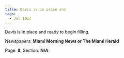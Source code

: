```yaml
---  
title: Davis is in place and  
tags:  
  - Jul 1913  
---  
```

  
Davis is in place and ready to begin filling.  
  
Newspapers: **Miami Morning News or The Miami Herald**  
  
Page: **8**, Section: **N/A** 
